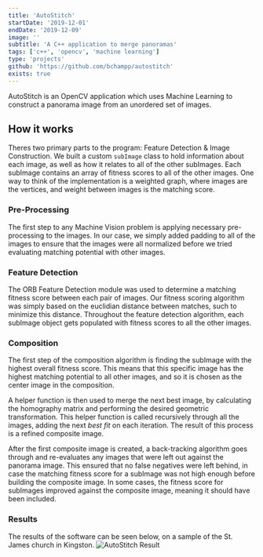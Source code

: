 ```yaml
---
title: 'AutoStitch'
startDate: '2019-12-01'
endDate: '2019-12-09'
image: ''
subtitle: 'A C++ application to merge panoramas'
tags: ['c++', 'opencv', 'machine learning']
type: 'projects'
github: 'https://github.com/bchampp/autostitch'
exists: true
---
```


AutoStitch is an OpenCV application which uses Machine Learning to construct a panorama image from an unordered set of images. 

## How it works
Theres two primary parts to the program: Feature Detection & Image Construction. 
We built a custom `subImage` class to hold information about each image, as well as how it relates to all of the other subImages. 
Each subImage contains an array of fitness scores to all of the other images.
One way to think of the implementation is a weighted graph, where images are the vertices, and weight between images is the matching score. 

### Pre-Processing
The first step to any Machine Vision problem is applying necessary pre-processing to the images. In our case, we simply added padding to all of the images to ensure that the images were all normalized before we tried evaluating matching potential with other images. 

### Feature Detection
The ORB Feature Detection module was used to determine a matching fitness score between each pair of images. 
Our fitness scoring algorithm was simply based on the euclidian distance between matches, such to minimize this distance. 
Throughout the feature detection algorithm, each subImage object gets populated with fitness scores to all the other images. 

### Composition
The first step of the composition algorithm is finding the subImage with the highest overall fitness score. 
This means that this specific image has the highest matching potential to all other images, and so it is chosen as the center image in the composition. 

A helper function is then used to merge the next best image, by calculating the homography matrix and performing the desired geometric transformation. This helper function is called recursively through all the images, adding the next <i>best fit</i> on each iteration. The result of this process is a refined composite image. 

After the first composite image is created, a back-tracking algorithm goes through and re-evaluates any images that were left out against the panorama image. This ensured that no false negatives were left behind, in case the matching fitness score for a subImage was not high enough before building the composite image. In some cases, the fitness score for subImages improved against the composite image, meaning it should have been included. 

### Results
The results of the software can be seen below, on a sample of the St. James church in Kingston. 
![AutoStitch Result](/projects/autostitch/results.png)